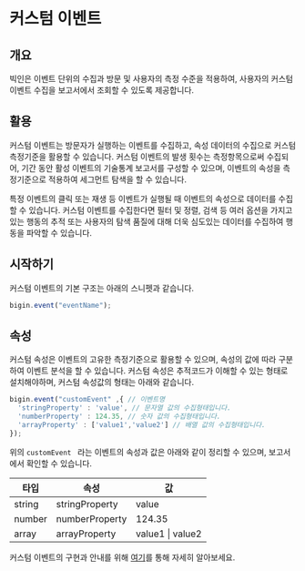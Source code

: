 # 커스텀 이벤트



## 개요

빅인은 이벤트 단위의 수집과 방문 및 사용자의 측정 수준을 적용하여, 사용자의 커스텀 이벤트 수집을 보고서에서 조회할 수 있도록 제공합니다. 


<span class="end-point"></span>
## 활용

커스텀 이벤트는 방문자가 실행하는 이벤트를 수집하고, 속성 데이터의 수집으로 커스텀 측정기준을 활용할 수 있습니다. 커스텀 이벤트의 발생 횟수는 측정항목으로써 수집되어, 기간 동안 활성 이벤트의 기술통계 보고서를 구성할 수 있으며, 이벤트의 속성을 측정기준으로 적용하여 세그먼트 탐색을 할 수 있습니다.

<span class="end-point"></span>

특정 이벤트의 클릭 또는 재생 등 이벤트가 실행될 때 이벤트의 속성으로 데이터를 수집할 수 있습니다. 커스텀 이벤트를 수집한다면 필터 및 정렬, 검색 등 여러 옵션을 가지고 있는 행동의 추적 또는 사용자의 탐색 품질에 대해 더욱 심도있는 데이터를 수집하여 행동을 파악할 수 있습니다. 



## 시작하기

커스텀 이벤트의 기본 구조는 아래의 스니펫과 같습니다.

```javascript
bigin.event("eventName");
```

<span class="end-point"></span>

## 속성

커스텀 속성은 이벤트의 고유한 측정기준으로 활용할 수 있으며, 속성의 값에 따라 구분하여 이벤트 분석을 할 수 있습니다. 커스텀 속성은 추적코드가 이해할 수 있는 형태로 설치해야하며, 커스텀 속성값의 형태는 아래와 같습니다.

```javascript
bigin.event("customEvent" ,{ // 이벤트명
  'stringProperty' : 'value', // 문자열 값의 수집형태입니다.
  'numberProperty' : 124.35, // 숫자 값의 수집형태입니다.
  'arrayProperty' : ['value1','value2'] // 배열 값의 수집형태입니다.
});
```

위의 `customEvent ` 라는 이벤트의 속성과 값은 아래와 같이 정리할 수 있으며, 보고서에서 확인할 수 있습니다. 

| 타입   | 속성           | 값               |
| ------ | -------------- | ---------------- |
| string | stringProperty | value            |
| number | numberProperty | 124.35           |
| array  | arrayProperty  | value1 \| value2 |



커스텀 이벤트의 구현과 안내를 위해 [여기](#)를 통해 자세히 알아보세요. 
<span class="end-point"></span>


